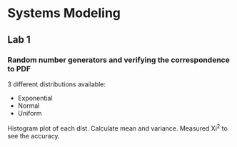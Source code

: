 # Systems Modeling

## Lab 1

### Random number generators and verifying the correspondence to PDF

3 different distributions available:
- Exponential
- Normal
- Uniform

Histogram plot of each dist.
Calculate mean and variance.
Measured Xi<sup>2</sup> to see the accuracy.